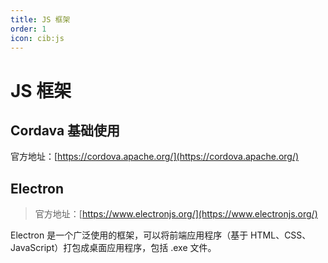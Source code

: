 ```yaml
---
title: JS 框架
order: 1
icon: cib:js
---
```


# JS 框架

## Cordava 基础使用

官方地址：[https://cordova.apache.org/](https://cordova.apache.org/)

## Electron
> 官方地址：[https://www.electronjs.org/](https://www.electronjs.org/)

Electron 是一个广泛使用的框架，可以将前端应用程序（基于 HTML、CSS、JavaScript）打包成桌面应用程序，包括 .exe 文件。
